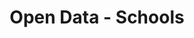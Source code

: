 ---
schema: default
title: Open Data - Schools
organization: Argyll and Bute Council
notes: >-
    The location of local authority schools across Argyll and Bute - primary, secondary and special needs; non-denominational and denominational (Roman Catholic). Each school within a joint campus is shown separately.
resources:
  - name: Open Data - Schools FEATURE LAYER
  - url: >-
      
  - format: FEATURE LAYER
license: 
category:

  - Education
  - School
  - Buildings
maintainer: Argyll and Bute Council
maintainer_email: someone@example.com
---